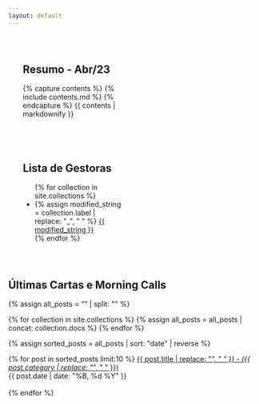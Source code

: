```yaml
---
layout: default
---
```


<style>
  .column {
    float: left;
    width: 40%;
    padding: 29px;
  }

  .row::after {
    content: "";
    clear: both;
    display: table;
  }
</style>


<div class="row">
  <div class="column">
    <h2>Resumo - Abr/23</h2>
    {% capture contents %}
      {% include contents.md %}
    {% endcapture %}
    {{ contents | markdownify }}
  </div>
  <div class="column">
    <h2>Lista de Gestoras</h2>
    <ul>
      {% for collection in site.collections %}
        <li>
          {% assign modified_string = collection.label | replace: "_", " " %}
          <a href="{{ site.baseurl }}/{{ collection.label }}/">{{ modified_string }}</a>
        </li>
      {% endfor %}
    </ul>
  </div>
</div>
<div class="row">
<h2>Últimas Cartas e Morning Calls</h2>
{% assign all_posts = "" | split: "" %}

{% for collection in site.collections %}
  {% assign all_posts = all_posts | concat: collection.docs %}
{% endfor %}

{% assign sorted_posts = all_posts | sort: "date" | reverse %}

{% for post in sorted_posts limit:10 %}
<a href="{{ post.url }}"> {{ post.title | replace: "_", " " }} - ({{ post.category | replace: "_", " " }})</a><br><span>{{ post.date | date: "%B, %d %Y" }}</span>
  <br>
  <br>
{% endfor %}

</div>


